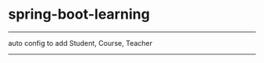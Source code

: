 # spring-boot-learning
_______________________________________
auto config to add Student, Course, Teacher

________________________________________

